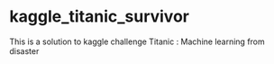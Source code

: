 # kaggle_titanic_survivor
This is a solution to kaggle challenge Titanic : Machine learning from disaster 
